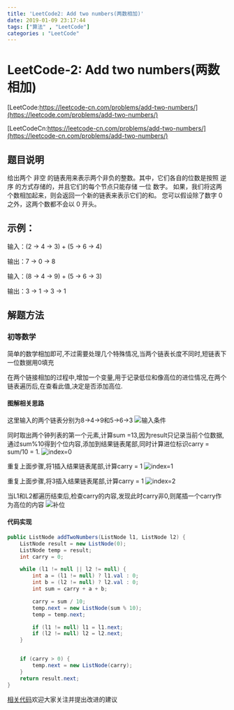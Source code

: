 ```yaml
---
title: 'LeetCode2: Add two numbers(两数相加)'
date: 2019-01-09 23:17:44
tags: ["算法" , "LeetCode"]
categories : "LeetCode"
---
```


# LeetCode-2: Add two numbers(两数相加)


[LeetCode:https://leetcode-cn.com/problems/add-two-numbers/](https://leetcode.com/problems/add-two-numbers/)

[LeetCodeCn:https://leetcode-cn.com/problems/add-two-numbers/](https://leetcode-cn.com/problems/add-two-numbers/)

## 题目说明
给出两个 非空 的链表用来表示两个非负的整数。其中，它们各自的位数是按照 逆序 的方式存储的，并且它们的每个节点只能存储 一位 数字。
如果，我们将这两个数相加起来，则会返回一个新的链表来表示它们的和。
您可以假设除了数字 0 之外，这两个数都不会以 0 开头。

<!-- more -->


## 示例：
输入：(2 -> 4 -> 3) + (5 -> 6 -> 4)

输出：7 -> 0 -> 8

输入：(8 -> 4 -> 9) + (5 -> 6 -> 3)

输出：3 -> 1 -> 3 -> 1

## 解题方法
### 初等数学
简单的数学相加即可,不过需要处理几个特殊情况,当两个链表长度不同时,短链表下一位数据用0填充

在两个链接相加的过程中,增加一个变量,用于记录低位和像高位的进位情况,在两个链表遍历后,在查看此值,决定是否添加高位.

#### 图解相关思路
这里输入的两个链表分别为8->4->9和5->6->3
![输入条件](http://qiniu-ali-oss.oss-cn-hangzhou.aliyuncs.com/19-1-9/42941014.jpg)

同时取出两个钟列表的第一个元素,计算sum =13,因为result只记录当前个位数据,通过sum%10得到个位内容,添加到结果链表尾部,同时计算进位标识carry = sum/10 = 1.
![index=0](http://qiniu-ali-oss.oss-cn-hangzhou.aliyuncs.com/19-1-9/69281328.jpg)

重复上面步骤,将1插入结果链表尾部,计算carry = 1
![index=1](http://qiniu-ali-oss.oss-cn-hangzhou.aliyuncs.com/19-1-10/16599903.jpg)

重复上面步骤,将3插入结果链表尾部,计算carry = 1
![index=2](http://qiniu-ali-oss.oss-cn-hangzhou.aliyuncs.com/19-1-10/65109518.jpg)

当L1和L2都遍历结束后,检查carry的内容,发现此时carry非0,则尾插一个carry作为高位的内容
![补位](http://qiniu-ali-oss.oss-cn-hangzhou.aliyuncs.com/19-1-10/11081499.jpg)


#### 代码实现
```java
public ListNode addTwoNumbers(ListNode l1, ListNode l2) {
    ListNode result = new ListNode(0);
    ListNode temp = result;
    int carry = 0;

    while (l1 != null || l2 != null) {
        int a = (l1 != null) ? l1.val : 0;
        int b = (l2 != null) ? l2.val : 0;
        int sum = carry + a + b;

        carry = sum / 10;
        temp.next = new ListNode(sum % 10);
        temp = temp.next;

        if (l1 != null) l1 = l1.next;
        if (l2 != null) l2 = l2.next;
    }


    if (carry > 0) {
        temp.next = new ListNode(carry);
    }
    return result.next;
}
```


[相关代码](https://github.com/clwater/Code/blob/master/src/AddingTwoLinkNumbers.java)欢迎大家关注并提出改进的建议

